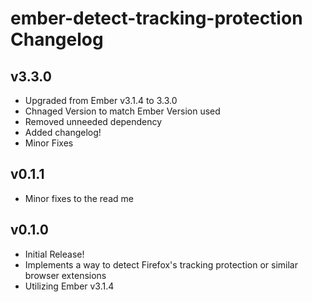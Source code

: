 # ember-detect-tracking-protection Changelog

## v3.3.0
- Upgraded from Ember v3.1.4 to 3.3.0
- Chnaged Version to match Ember Version used
- Removed unneeded dependency
- Added changelog!
- Minor Fixes

## v0.1.1
- Minor fixes to the read me

## v0.1.0
- Initial Release!
- Implements a way to detect Firefox's tracking protection or similar browser extensions
- Utilizing Ember v3.1.4

